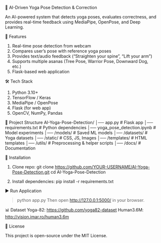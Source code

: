 🧘 AI-Driven Yoga Pose Detection & Correction

An AI-powered system that detects yoga poses, evaluates correctness, and provides real-time feedback using MediaPipe, OpenPose, and Deep Learning.

🚀 Features
1) Real-time pose detection from webcam
2) Compares user’s pose with reference yoga poses
3) Provides text/audio feedback (“Straighten your spine”, “Lift your arm”)
4) Supports multiple asanas (Tree Pose, Warrior Pose, Downward Dog, etc.)
5) Flask-based web application

   
🛠️ Tech Stack
1) Python 3.10+
2) TensorFlow / Keras
3) MediaPipe / OpenPose
4) Flask (for web app)
5) OpenCV, NumPy, Pandas

📂 Project Structure
AI-Yoga-Pose-Detection/
│── app.py                # Flask app
│── requirements.txt       # Python dependencies
│── yoga_pose_detection.ipynb  # Model experiments
│── /models/              # Saved ML models
│── /datasets/            # Yoga datasets
│── /static/              # CSS, JS, Images
│── /templates/           # HTML templates
│── /utils/               # Preprocessing & helper scripts
│── /docs/                # Documentation

🔧 Installation
1. Clone repo:
   git clone https://github.com/YOUR-USERNAME/AI-Yoga-Pose-Detection.git
   cd AI-Yoga-Pose-Detection

2. Install dependencies:
   pip install -r requirements.txt

▶️ Run Application
> python app.py
> Then open http://127.0.0.1:5000/ in your browser.

📊 Dataset
Yoga-82: https://github.com/yoga82-dataset
Human3.6M: http://vision.imar.ro/human3.6m

📜 License

This project is open-source under the MIT License.
